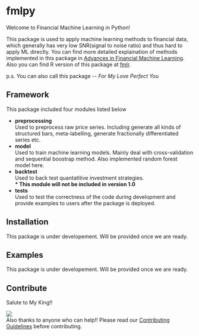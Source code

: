 # fmlpy
Welcome to Financial Machine Learning in Python! 

This package is used to apply machine learning methods to financial data, which generally has very low SNR(signal to noise ratio) and thus hard to apply ML directly. You can find more detailed explaination of methods implemented in this package in [Advances in Financial Machine Learning](https://drive.google.com/file/d/1XUr7phuMCQxBKyqFxeVcL2sOCRe5dq7Z/view?usp=sharing). Also you can find R version of this package at [fmlr](https://github.com/larryleihua/fmlr). 

p.s. You can also call this package --  *For My Love Perfect You*
## Framework
This package included four modules listed below  

+ __preprocessing__  
    Used to preprocess raw price series. Including generate all kinds of structured bars, meta-labelling, generate fractionally differentiated series etc.
+ __model__  
    Used to train machine learning models. Mainly deal with cross-validation and sequential boostrap method. Also implemented random forest model here.
+ __backtest__  
    Used to back test quantatitive investment strategies.   
    __* This module will not be included in version 1.0__
+ __tests__  
    Used to test the correctness of the code during development and provide examples to users after the package is deployed. 

## Installation
This package is under developement. Will be provided once we are ready.

## Examples
This package is under developement. Will be provided once we are ready.

## Contribute
Salute to My King!!

![](https://drive.google.com/uc?export=view&id=1XjO7_k6Qo0BwICw8TsAo72vFDqrKKTZh)  
Also thanks to anyone who can help!! Please read our [Contributing Guidelines](https://github.com/crazywiden/pyfml/blob/master/CONTRIBUTING.md) before contributing.
